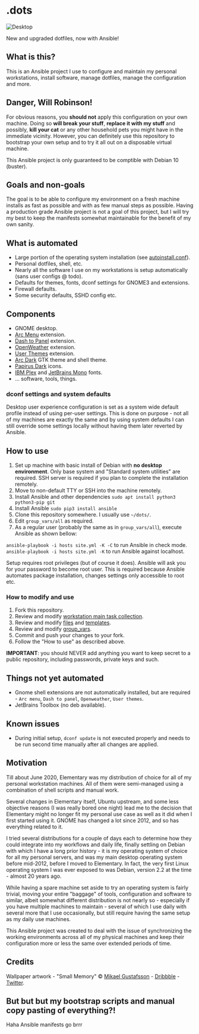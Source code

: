 # .dots

![Desktop](./media/screen.png)

New and upgraded dotfiles, now with Ansible!

## What is this?

This is an Ansible project I use to configure and maintain my personal workstations, install software, manage
dotfiles, manage the configuration and more.

## Danger, Will Robinson!

For obvious reasons, you **should not** apply this configuration on your own machine. Doing so **will break your stuff**,
**replace it with my stuff** and possibly, **kill your cat** or any other household pets you might have in the immediate
vicinity. However, you can definitely use this repository to bootstrap your own setup and to try it all out on
a disposable virtual machine.

This Ansible project is only guaranteed to be comptible with Debian 10 (buster).

## Goals and non-goals

The goal is to be able to configure my environment on a fresh machine installs as fast as possible and with as few
manual steps as possible. Having a production grade Ansible project is not a goal of this project, but I will try
my best to keep the manifests somewhat maintainable for the benefit of my own sanity.

## What is automated

- Large portion of the operating system installation (see [autoinstall.conf](./autoinstall.conf)).
- Personal dotfiles, shell, etc.
- Nearly all the software I use on my workstations is setup automatically (sans user configs @ todo).
- Defaults for themes, fonts, dconf settings for GNOME3 and extensions.
- Firewall defaults.
- Some security defaults, SSHD config etc.

## Components

- GNOME desktop.
- [Arc Menu](https://extensions.gnome.org/extension/1228/arc-menu/) extension.
- [Dash to Panel](https://extensions.gnome.org/extension/1160/dash-to-panel/) extension.
- [OpenWeather](https://extensions.gnome.org/extension/750/openweather/) extension.
- [User Themes](https://extensions.gnome.org/extension/19/user-themes/) extension.
- [Arc Dark](https://packages.debian.org/search?suite=default&section=all&arch=any&searchon=names&keywords=arc-theme) GTK theme and shell theme.
- [Papirus Dark](https://packages.debian.org/search?suite=default&section=all&arch=any&searchon=names&keywords=papirus-icon-theme) icons.
- [IBM Plex](https://www.ibm.com/plex/) and [JetBrains Mono](https://www.jetbrains.com/lp/mono/) fonts.
- ... software, tools, things.

### dconf settings and system defaults

Desktop user experience configuration is set as a system wide default profile instead of using per-user settings.
This is done on purpose - not all of my machines are exactly the same and by using system defaults I can still override
some settings locally without having them later reverted by Ansible.

## How to use

1. Set up machine with basic install of Debian with **no desktop environment**. Only base system and 
    "Standard system utilities" are required. SSH server is required if you plan to complete the installation remotely.
3. Move to non-default TTY or SSH into the machine remotely.
2. Install Ansible and other dependencies `sudo apt install python3 python3-pip git`
3. Install Ansible `sudo pip3 install ansible`
4. Clone this repository somewhere. I usually use `~/dots/`.
5. Edit `group_vars/all` as required.
6. As a regular user (probably the same as in `group_vars/all`), execute Ansible as shown bellow:

`ansible-playbook -i hosts site.yml -K -C` to run Ansible in check mode.
`ansible-playbook -i hosts site.yml -K` to run Ansible against localhost.

Setup requires root privileges (but of course it does). Ansible will ask you for your password to become root user. 
This is required because Ansible automates package installation, changes settings only accessible to root etc.

### How to modify and use

1. Fork this repository.
2. Review and modify [workstation main task collection](./roles/workstation/tasks/main.yml).
3. Review and modify [files](./roles/workstation/files) and [templates](roles/workstation/templates).
4. Review and modify [group_vars](./group_vars/all).
5. Commit and push your changes to your fork. 
6. Follow the "How to use" as described above.

**IMPORTANT**: you should NEVER add anything you want to keep secret to a public repository, including passwords,
    private keys and such.

## Things not yet automated

- Gnome shell extensions are not automatically installed, but are required - `Arc menu`, `Dash to panel`, `Openweather`, `User themes`.
- JetBrains Toolbox (no deb available).

## Known issues

- During initial setup, `dconf update` is not executed properly and needs to be run second time manually after all changes are applied.

## Motivation

Till about June 2020, Elementary was my distribution of choice for all of my personal workstation machines. All of them
were semi-managed using a combination of shell scripts and manual work.

Several changes in Elementary itself, Ubuntu upstream, and some less objective reasons (I was really bored one night)
lead me to the decision that Elementary might no longer fit my personal use case as well as it did when I first
started using it. GNOME has changed a lot since 2012, and so has everything related to it.

I tried several distributions for a couple of days each to determine how they could integrate into my workflows and daily
life, finally settling on Debian with which I have a long prior history - it is my operating system of choice for all my
personal servers, and was my main desktop operating system before mid-2012, before I moved to Elementary. In fact,
the very first Linux operating system I was ever exposed to was Debian, version 2.2 at the time - almost 20 years ago.

While having a spare machine set aside to try an operating system is fairly trivial, moving your entire "baggage" of tools,
configuration and software to similar, albeit somewhat different distribution is not nearly so - especially if you
have multiple machines to maintain - several of which I use daily with several more that I use occasionally, but
still require having the same setup as my daily use machines.

This Ansible project was created to deal with the issue of synchronizing the working environments across all of my physical
machines and keep their configuration more or less the same over extended periods of time.

## Credits

Wallpaper artwork - "Small Memory" © [Mikael Gustafsson](https://mikaelgustafsson.art) - [Dribbble](https://dribbble.com/MikaelGustafsson) - [Twitter](https://twitter.com/mklgustafsson).

## But but but my bootstrap scripts and manual copy pasting of everything?!

Haha Ansible manifests go brrr
